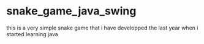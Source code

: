 # snake_game_java_swing
this is a very simple snake game that i have developped the last year when i started learning java
